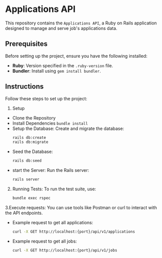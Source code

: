 # Applications API

This repository contains the `Applications API`, a Ruby on Rails application designed to manage and serve job's applications data.

## Prerequisites

Before setting up the project, ensure you have the following installed:

- **Ruby**: Version specified in the `.ruby-version` file.
- **Bundler**: Install using `gem install bundler`.

## Instructions

Follow these steps to set up the project:
1. Setup
 - Clone the Repository
 - Install Dependencies `bundle install`
 - Setup the Database: Create and migrate the database:
    ```bash
    rails db:create
    rails db:migrate
    ```
 - Seed the Database:
    ```bash
    rails db:seed
    ```
 - start the Server: Run the Rails server:
    ```bash
    rails server
    ```
   
2. Running Tests: To run the test suite, use:
    ```bash
    bundle exec rspec
    ```
3.Execute requests: You can use tools like Postman or curl to interact with the API endpoints.
 - Example request to get all applications:
    ```bash
    curl -X GET http://localhost:{port}/api/v1/applications
    ```
 - Example request to get all jobs:
    ```bash
    curl -X GET http://localhost:{port}/api/v1/jobs
    ```
